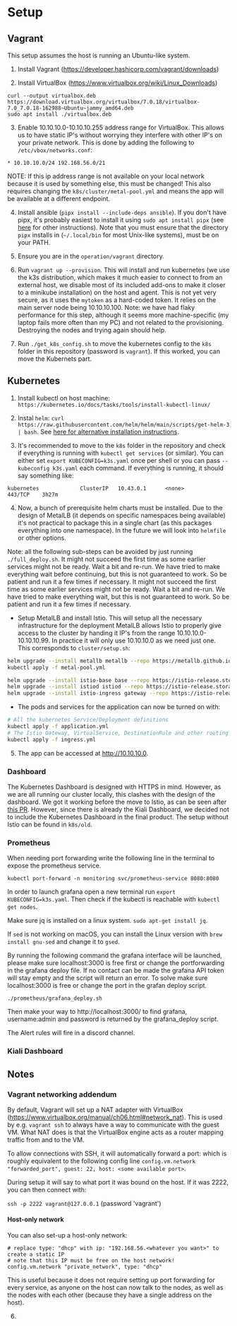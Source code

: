 # Setup

## Vagrant

This setup assumes the host is running an Ubuntu-like system.

1. Install Vagrant (https://developer.hashicorp.com/vagrant/downloads)

2. Install VirtualBox (https://www.virtualbox.org/wiki/Linux_Downloads)

```
curl --output virtualbox.deb https://download.virtualbox.org/virtualbox/7.0.18/virtualbox-7.0_7.0.18-162988~Ubuntu~jammy_amd64.deb
sudo apt install ./virtualbox.deb
```

3. Enable 10.10.10.0-10.10.10.255 address range for VirtualBox. This allows us to have static IP's without worrying they interfere with other IP's on your private network. This is done by adding the following to `/etc/vbox/networks.conf`:

```
* 10.10.10.0/24 192.168.56.0/21
```

NOTE: If this ip address range is not available on your local network because it is used by something else, this must be changed! This also requires changing the `k8s/cluster/metal-pool.yml` and means the app will be available at a different endpoint.

4. Install ansible (`pipx install --include-deps ansible`). If you don't have pipx, it's probably easiest to install it using `sudo apt install pipx` (see [here](https://pipx.pypa.io/stable/) for other instructions). Note that you must ensure that the directory `pipx` installs in (`~/.local/bin` for most Unix-like systems), must be on your PATH.

5. Ensure you are in the `operation/vagrant` directory.

6. Run `vagrant up --provision`. This will install and run kubernetes (we use the k3s distribution, which makes it much easier to connect to from an external host, we disable most of its included add-ons to make it closer to a minikube installation) on the host and agent. This is not yet very secure, as it uses the `mytoken` as a hard-coded token. It relies on the main server node being 10.10.10.100. Note: we have had flaky performance for this step, although it seems more machine-specific (my laptop fails more often than my PC) and not related to the provisioning. Destroying the nodes and trying again should help.

7. Run `./get_k8s_config.sh` to move the kubernetes config to the `k8s` folder in this repository (password is `vagrant`). If this worked, you can move the Kubernets part.

## Kubernetes

1. Install kubectl on host machine: `https://kubernetes.io/docs/tasks/tools/install-kubectl-linux/`

2. Instal `helm`: `curl https://raw.githubusercontent.com/helm/helm/main/scripts/get-helm-3 | bash`. See [here for alternative installation instructions](https://helm.sh/docs/intro/install/).

3. It's recommended to move to the `k8s` folder in the repository and check if everything is running with `kubectl get services` (or similar). You can either set `export KUBECONFIG=k3s.yaml` once per shell or you can pass `--kubeconfig k3s.yaml` each command. If everything is running, it should say something like:

```
kubernetes             ClusterIP   10.43.0.1      <none>        443/TCP    3h27m
```

4. Now, a bunch of prerequisite helm charts must be installed. Due to the design of MetalLB (it depends on specific namespaces being available) it's not practical to package this in a single chart (as this packages everything into one namespace). In the future we will look into `helmfile` or other options.

Note: all the following sub-steps can be avoided by just running `./full_deploy.sh`. It might not succeed the first time as some earlier services might not be ready. Wait a bit and re-run. We have tried to make everything wait before continuing, but this is not guaranteed to work. So be patient and run it a few times if necessary. It might not succeed the first time as some earlier services might not be ready. Wait a bit and re-run. We have tried to make everything wait, but this is not guaranteed to work. So be patient and run it a few times if necessary.

* Setup MetalLB and install Istio. This will setup all the necessary infrastructure for the deployment MetalLB allows Istio to properly give access to the cluster by handing it IP's from the range 10.10.10.0-10.10.10.99. In practice it will only use 10.10.10.0 as we need just one. This corresponds to `cluster/setup.sh`:

```bash
helm upgrade --install metallb metallb --repo https://metallb.github.io/metallb --namespace metallb-system --create-namespace --wait
kubectl apply -f metal-pool.yml

helm upgrade --install istio-base base --repo https://istio-release.storage.googleapis.com/charts --namespace istio-system --create-namespace
helm upgrade --install istiod istiod --repo https://istio-release.storage.googleapis.com/charts --namespace istio-system --create-namespace --wait
helm upgrade --install istio-ingress gateway --repo https://istio-release.storage.googleapis.com/charts --namespace istio-ingress --create-namespace --wait
```

* The pods and services for the application can now be turned on with:

```bash
# All the kubernetes Service/Deployment definitions
kubectl apply -f application.yml
# The Istio Gateway, VirtualService, DestinationRule and other routing stuff 
kubectl apply -f ingress.yml
```

5. The app can be accessed at http://10.10.10.0.

### Dashboard

The Kubernetes Dashboard is designed with HTTPS in mind. However, as we are all running our cluster locally, this clashes with the design of the dashboard. We got it working before the move to Istio, as can be seen after [this PR](https://github.com/remla24-team8/operation/pull/8). However, since there is already the Kiali Dashboard, we decided not to include the Kubernetes Dashboard in the final product. The setup without Istio can be found in `k8s/old`.

### Prometheus

When needing port forwarding write the following line in the terminal to expose the prometheus service.

```
kubectl port-forward -n monitoring svc/prometheus-service 8080:8080
```
In order to launch grafana open a new terminal run `export KUBECONFIG=k3s.yaml`. 
Then check if the kubectl is reachable with `kubectl get nodes`.

Make sure jq is installed on a linux system. `sudo apt-get install jq`.

If `sed` is not working on macOS, you can install the Linux version with `brew install gnu-sed` and change it to `gsed`.

By running the following command the grafana interface will be launched, please make sure localhost:3000 is free first or change the portforwarding in the grafana deploy file. If no contact can be made the grafana API token will stay empty and the script will return an error. To solve make sure localhost:3000 is free or change the port in the grafan deploy script.
```
./prometheus/grafana_deploy.sh 
```
Then make your way to http://localhost:3000/ to find grafana, username:admin and password is returned by the grafana_deploy script.

The Alert rules will fire in a discord channel. 

### Kiali Dashboard

## Notes

### Vagrant networking addendum

By default, Vagrant will set up a NAT adapter with VirtualBox (https://www.virtualbox.org/manual/ch06.html#network_nat). This is used by e.g. `vagrant ssh` to always have a way to communicate with the guest VM. What NAT does is that the VirtualBox engine acts as a router mapping traffic from and to the VM. 

To allow connections with SSH, it will automatically forward a port: which is roughly equivalent to the following config line `config.vm.network "forwarded_port", guest: 22, host: <some available port>`. 

During setup it will say to what port it was bound on the host. If it was 2222, you can then connect with:

`ssh -p 2222 vagrant@127.0.0.1` (password 'vagrant')

#### Host-only network

You can also set-up a host-only network:

```
# replace type: "dhcp" with ip: "192.168.56.<whatever you want>" to create a static IP
# note that this IP must be free on the host network!
config.vm.network "private_network", type: "dhcp"
```

This is useful because it does not require setting up port forwarding for every service, as anyone on the host can now talk to the nodes, as well as the nodes with each other (because they have a single address on the host).


6. 
